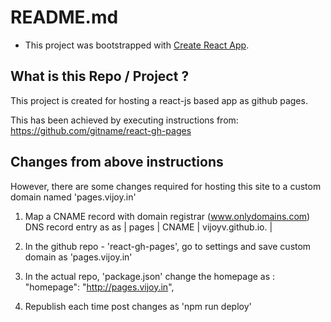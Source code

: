 # README.md

- This project was bootstrapped with [Create React App](https://github.com/facebook/create-react-app).

## What is this Repo / Project ?

This project is created for hosting a react-js based app as github pages.

This has been achieved by executing instructions from:
https://github.com/gitname/react-gh-pages 

## Changes from above instructions

However, there are some changes required for hosting this site to a custom domain named 'pages.vijoy.in'

1. Map a CNAME record with domain registrar (www.onlydomains.com) DNS record entry as as 
| pages | CNAME | vijoyv.github.io. |

2. In the github repo - 'react-gh-pages', go to settings and save custom domain as 
'pages.vijoy.in'

3. In the actual repo, 'package.json' change the homepage as :
"homepage": "http://pages.vijoy.in",

4. Republish each time post changes as 'npm run deploy'  
